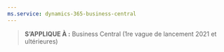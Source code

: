 ```yaml
---
ms.service: dynamics-365-business-central
---
```

> **S’APPLIQUE À :** Business Central (1re vague de lancement 2021 et ultérieures)